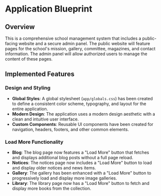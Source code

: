 # Application Blueprint

## Overview

This is a comprehensive school management system that includes a public-facing website and a secure admin panel. The public website will feature pages for the school's mission, gallery, committee, magazines, and contact information. The admin panel will allow authorized users to manage the content of these pages.

## Implemented Features

### Design and Styling
- **Global Styles**: A global stylesheet (`app/globals.css`) has been created to define a consistent color scheme, typography, and layout for the entire application.
- **Modern Design**: The application uses a modern design aesthetic with a clean and intuitive user interface.
- **Custom Components**: Reusable UI components have been created for navigation, headers, footers, and other common elements.

### Load More Functionality
- **Blog**: The blog page now features a "Load More" button that fetches and displays additional blog posts without a full page reload.
- **Notices**: The notices page now includes a "Load More" button to load and display older notices and news items.
- **Gallery**: The gallery has been enhanced with a "Load More" button to progressively load and display more image galleries.
- **Library**: The library page now has a "Load More" button to fetch and display more books from the collection.
